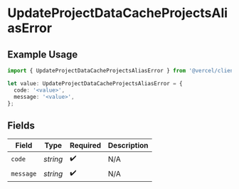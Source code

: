# UpdateProjectDataCacheProjectsAliasError

## Example Usage

```typescript
import { UpdateProjectDataCacheProjectsAliasError } from '@vercel/client/models/operations';

let value: UpdateProjectDataCacheProjectsAliasError = {
  code: '<value>',
  message: '<value>',
};
```

## Fields

| Field     | Type     | Required           | Description |
| --------- | -------- | ------------------ | ----------- |
| `code`    | _string_ | :heavy_check_mark: | N/A         |
| `message` | _string_ | :heavy_check_mark: | N/A         |
